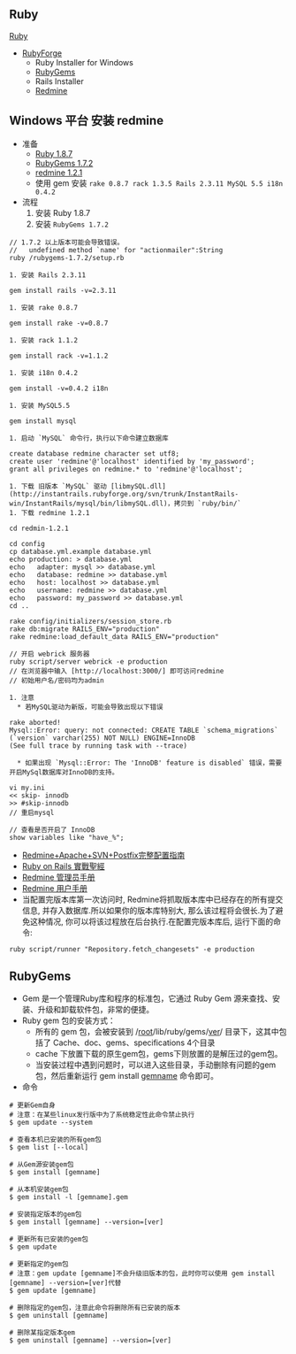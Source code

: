 ## Ruby ##

[Ruby](http://www.ruby-lang.org/zh_cn)

  * [RubyForge](https://rubyforge.org/)
    * Ruby Installer for Windows
    * [RubyGems](http://rubygems.org/)
    * Rails Installer
    * [Redmine](http://www.redmine.org)

## Windows 平台 安装 redmine ##

  * 准备
    * [Ruby 1.8.7](https://rubyforge.org/frs/download.php/75107/rubyinstaller-1.8.7-p352.exe)
    * [RubyGems 1.7.2](https://rubyforge.org/frs/download.php/74618/rubygems-1.7.2.zip)
    * [redmine 1.2.1](https://rubyforge.org/frs/download.php/75099/redmine-1.2.1.zip)
    * 使用 gem 安装 `rake 0.8.7 rack 1.3.5 Rails 2.3.11 MySQL 5.5 i18n 0.4.2`
  * 流程
    1. 安装 Ruby 1.8.7
    1. 安装 `RubyGems 1.7.2`
```
// 1.7.2 以上版本可能会导致错误。
//   undefined method `name' for "actionmailer":String
ruby /rubygems-1.7.2/setup.rb
```
    1. 安装 Rails 2.3.11
```
gem install rails -v=2.3.11
```
    1. 安装 rake 0.8.7
```
gem install rake -v=0.8.7	
```
    1. 安装 rack 1.1.2
```
gem install rack -v=1.1.2
```
    1. 安装 i18n 0.4.2
```
gem install -v=0.4.2 i18n
```
    1. 安装 MySQL5.5
```
gem install mysql
```
    1. 启动 `MySQL` 命令行，执行以下命令建立数据库
```
create database redmine character set utf8;
create user 'redmine'@'localhost' identified by 'my_password';
grant all privileges on redmine.* to 'redmine'@'localhost';
```
    1. 下载 旧版本 `MySQL` 驱动 [libmySQL.dll](http://instantrails.rubyforge.org/svn/trunk/InstantRails-win/InstantRails/mysql/bin/libmySQL.dll)，拷贝到 `ruby/bin/`
    1. 下载 redmine 1.2.1
```
cd redmin-1.2.1	

cd config
cp database.yml.example database.yml
echo production: > database.yml
echo   adapter: mysql >> database.yml
echo   database: redmine >> database.yml
echo   host: localhost >> database.yml
echo   username: redmine >> database.yml
echo   password: my_password >> database.yml
cd ..

rake config/initializers/session_store.rb
rake db:migrate RAILS_ENV="production"
rake redmine:load_default_data RAILS_ENV="production"

// 开启 webrick 服务器
ruby script/server webrick -e production
// 在浏览器中输入 [http://localhost:3000/] 即可访问redmine
// 初始用户名/密码均为admin
```
    1. 注意
      * 若MySQL驱动为新版，可能会导致出现以下错误
```
rake aborted!
Mysql::Error: query: not connected: CREATE TABLE `schema_migrations` (`version` varchar(255) NOT NULL) ENGINE=InnoDB
(See full trace by running task with --trace)
```
      * 如果出现 `Mysql::Error: The 'InnoDB' feature is disabled` 错误，需要开启MySql数据库对InnoDB的支持。
```
vi my.ini
<< skip- innodb
>> #skip-innodb
// 重启mysql 

// 查看是否开启了 InnoDB
show variables like "have_%";
```

  * [Redmine+Apache+SVN+Postfix完整配置指南](http://www.swordair.com/docs/config-doc/redmine_complete_config_on_ubuntu.html)
  * [Ruby on Rails 實戰聖經](http://ihower.tw/rails3/index.html)
  * [Redmine 管理员手册](http://www.ossxp.com/doc/redmine/admin_guide/admin_guide.html)
  * [Redmine 用户手册](http://www.ossxp.com/doc/redmine/user_guide/user_guide.html)
  * 当配置完版本库第一次访问时, Redmine将抓取版本库中已经存在的所有提交信息, 并存入数据库.所以如果你的版本库特别大, 那么该过程将会很长.为了避免这种情况, 你可以将该过程放在后台执行.在配置完版本库后, 运行下面的命令:
```
ruby script/runner "Repository.fetch_changesets" -e production
```

## RubyGems ##

  * Gem 是一个管理Ruby库和程序的标准包，它通过 Ruby Gem 源来查找、安装、升级和卸载软件包，非常的便捷。
  * Ruby gem 包的安装方式：
    * 所有的 gem 包，会被安装到 /[root](Ruby.md)/lib/ruby/gems/[ver](ver.md)/ 目录下，这其中包括了 Cache、doc、gems、specifications 4个目录
    * cache 下放置下载的原生gem包，gems下则放置的是解压过的gem包。
    * 当安装过程中遇到问题时，可以进入这些目录，手动删除有问题的gem包，然后重新运行 gem install [gemname](gemname.md) 命令即可。
  * 命令
```
# 更新Gem自身
# 注意：在某些linux发行版中为了系统稳定性此命令禁止执行
$ gem update --system

# 查看本机已安装的所有gem包
$ gem list [--local]		

# 从Gem源安装gem包
$ gem install [gemname]

# 从本机安装gem包
$ gem install -l [gemname].gem

# 安装指定版本的gem包
$ gem install [gemname] --version=[ver]

# 更新所有已安装的gem包
$ gem update

# 更新指定的gem包
# 注意：gem update [gemname]不会升级旧版本的包，此时你可以使用 gem install [gemname] --version=[ver]代替
$ gem update [gemname]

# 删除指定的gem包，注意此命令将删除所有已安装的版本
$ gem uninstall [gemname]

# 删除某指定版本gem
$ gem uninstall [gemname] --version=[ver]
```